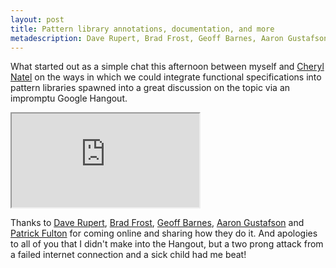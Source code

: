 ```yaml
---
layout: post
title: Pattern library annotations, documentation, and more
metadescription: Dave Rupert, Brad Frost, Geoff Barnes, Aaron Gustafson & Patrick Fulton share their thoughts on responsive deliverables, pattern libraries & annotations
---
```

What started out as a simple chat this afternoon between myself and [Cheryl Natel](https://twitter.com/cheryl_lis) on the ways in which we could integrate functional specifications into pattern libraries spawned into a great discussion on the topic via an impromptu Google Hangout.

<div class="video"><iframe src="https://www.youtube.com/embed/ROaXVB-bbek?rel=0">iframe</iframe></div>

Thanks to [Dave Rupert](https://twitter.com/davatron5000), [Brad Frost](https://twitter.com/brad_frost), [Geoff Barnes](https://twitter.com/texburgher), [Aaron Gustafson](https://twitter.com/AaronGustafson) and [Patrick Fulton](https://twitter.com/patrickfulton) for coming online and sharing how they do it. And apologies to all of you that I didn't make into the Hangout, but a two prong attack from a failed internet connection and a sick child had me beat!